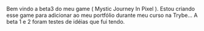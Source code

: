 Bem vindo a beta3 do meu game ( Mystic Journey In Pixel ).
Estou criando esse game para adicionar ao meu portfólio durante meu curso na Trybe...
A beta 1 e 2 foram testes de idéias que fui tendo.
